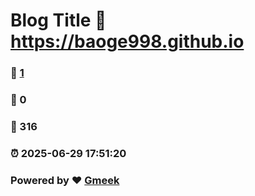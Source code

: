 # Blog Title :link: https://baoge998.github.io 
### :page_facing_up: [1](https://baoge998.github.io/tag.html) 
### :speech_balloon: 0 
### :hibiscus: 316 
### :alarm_clock: 2025-06-29 17:51:20 
### Powered by :heart: [Gmeek](https://github.com/Meekdai/Gmeek)
